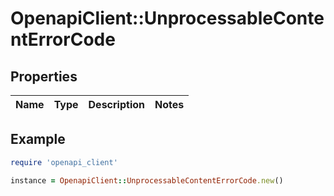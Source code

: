 # OpenapiClient::UnprocessableContentErrorCode

## Properties

| Name | Type | Description | Notes |
| ---- | ---- | ----------- | ----- |

## Example

```ruby
require 'openapi_client'

instance = OpenapiClient::UnprocessableContentErrorCode.new()
```

